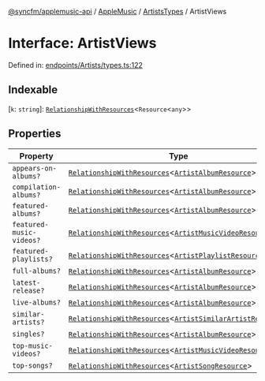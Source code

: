 [@syncfm/applemusic-api](../../../../../../globals.md) / [AppleMusic](../../../index.md) / [ArtistsTypes](../index.md) / ArtistViews

# Interface: ArtistViews

Defined in: [endpoints/Artists/types.ts:122](https://github.com/sync-fm/applemusic-api/blob/a6a8471d4d51a41f6bd8af9d95c8abf0126e10f4/src/endpoints/Artists/types.ts#L122)

## Indexable

\[`k`: `string`\]: [`RelationshipWithResources`](../../AlbumsTypes/interfaces/RelationshipWithResources.md)\<`Resource`\<`any`\>\>

## Properties

| Property | Type | Defined in |
| ------ | ------ | ------ |
| <a id="appears-on-albums"></a> `appears-on-albums?` | [`RelationshipWithResources`](../../AlbumsTypes/interfaces/RelationshipWithResources.md)\<[`ArtistAlbumResource`](../type-aliases/ArtistAlbumResource.md)\> | [endpoints/Artists/types.ts:123](https://github.com/sync-fm/applemusic-api/blob/a6a8471d4d51a41f6bd8af9d95c8abf0126e10f4/src/endpoints/Artists/types.ts#L123) |
| <a id="compilation-albums"></a> `compilation-albums?` | [`RelationshipWithResources`](../../AlbumsTypes/interfaces/RelationshipWithResources.md)\<[`ArtistAlbumResource`](../type-aliases/ArtistAlbumResource.md)\> | [endpoints/Artists/types.ts:126](https://github.com/sync-fm/applemusic-api/blob/a6a8471d4d51a41f6bd8af9d95c8abf0126e10f4/src/endpoints/Artists/types.ts#L126) |
| <a id="featured-albums"></a> `featured-albums?` | [`RelationshipWithResources`](../../AlbumsTypes/interfaces/RelationshipWithResources.md)\<[`ArtistAlbumResource`](../type-aliases/ArtistAlbumResource.md)\> | [endpoints/Artists/types.ts:129](https://github.com/sync-fm/applemusic-api/blob/a6a8471d4d51a41f6bd8af9d95c8abf0126e10f4/src/endpoints/Artists/types.ts#L129) |
| <a id="featured-music-videos"></a> `featured-music-videos?` | [`RelationshipWithResources`](../../AlbumsTypes/interfaces/RelationshipWithResources.md)\<[`ArtistMusicVideoResource`](../type-aliases/ArtistMusicVideoResource.md)\> | [endpoints/Artists/types.ts:132](https://github.com/sync-fm/applemusic-api/blob/a6a8471d4d51a41f6bd8af9d95c8abf0126e10f4/src/endpoints/Artists/types.ts#L132) |
| <a id="featured-playlists"></a> `featured-playlists?` | [`RelationshipWithResources`](../../AlbumsTypes/interfaces/RelationshipWithResources.md)\<[`ArtistPlaylistResource`](../type-aliases/ArtistPlaylistResource.md)\> | [endpoints/Artists/types.ts:135](https://github.com/sync-fm/applemusic-api/blob/a6a8471d4d51a41f6bd8af9d95c8abf0126e10f4/src/endpoints/Artists/types.ts#L135) |
| <a id="full-albums"></a> `full-albums?` | [`RelationshipWithResources`](../../AlbumsTypes/interfaces/RelationshipWithResources.md)\<[`ArtistAlbumResource`](../type-aliases/ArtistAlbumResource.md)\> | [endpoints/Artists/types.ts:138](https://github.com/sync-fm/applemusic-api/blob/a6a8471d4d51a41f6bd8af9d95c8abf0126e10f4/src/endpoints/Artists/types.ts#L138) |
| <a id="latest-release"></a> `latest-release?` | [`RelationshipWithResources`](../../AlbumsTypes/interfaces/RelationshipWithResources.md)\<[`ArtistAlbumResource`](../type-aliases/ArtistAlbumResource.md)\> | [endpoints/Artists/types.ts:141](https://github.com/sync-fm/applemusic-api/blob/a6a8471d4d51a41f6bd8af9d95c8abf0126e10f4/src/endpoints/Artists/types.ts#L141) |
| <a id="live-albums"></a> `live-albums?` | [`RelationshipWithResources`](../../AlbumsTypes/interfaces/RelationshipWithResources.md)\<[`ArtistAlbumResource`](../type-aliases/ArtistAlbumResource.md)\> | [endpoints/Artists/types.ts:144](https://github.com/sync-fm/applemusic-api/blob/a6a8471d4d51a41f6bd8af9d95c8abf0126e10f4/src/endpoints/Artists/types.ts#L144) |
| <a id="similar-artists"></a> `similar-artists?` | [`RelationshipWithResources`](../../AlbumsTypes/interfaces/RelationshipWithResources.md)\<[`ArtistSimilarArtistResource`](../type-aliases/ArtistSimilarArtistResource.md)\> | [endpoints/Artists/types.ts:147](https://github.com/sync-fm/applemusic-api/blob/a6a8471d4d51a41f6bd8af9d95c8abf0126e10f4/src/endpoints/Artists/types.ts#L147) |
| <a id="singles"></a> `singles?` | [`RelationshipWithResources`](../../AlbumsTypes/interfaces/RelationshipWithResources.md)\<[`ArtistAlbumResource`](../type-aliases/ArtistAlbumResource.md)\> | [endpoints/Artists/types.ts:150](https://github.com/sync-fm/applemusic-api/blob/a6a8471d4d51a41f6bd8af9d95c8abf0126e10f4/src/endpoints/Artists/types.ts#L150) |
| <a id="top-music-videos"></a> `top-music-videos?` | [`RelationshipWithResources`](../../AlbumsTypes/interfaces/RelationshipWithResources.md)\<[`ArtistMusicVideoResource`](../type-aliases/ArtistMusicVideoResource.md)\> | [endpoints/Artists/types.ts:151](https://github.com/sync-fm/applemusic-api/blob/a6a8471d4d51a41f6bd8af9d95c8abf0126e10f4/src/endpoints/Artists/types.ts#L151) |
| <a id="top-songs"></a> `top-songs?` | [`RelationshipWithResources`](../../AlbumsTypes/interfaces/RelationshipWithResources.md)\<[`ArtistSongResource`](../type-aliases/ArtistSongResource.md)\> | [endpoints/Artists/types.ts:154](https://github.com/sync-fm/applemusic-api/blob/a6a8471d4d51a41f6bd8af9d95c8abf0126e10f4/src/endpoints/Artists/types.ts#L154) |
